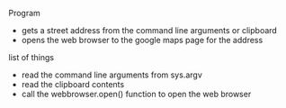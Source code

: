 Program

- gets a street address from the command line arguments or clipboard
- opens the web browser to the google maps page for the address

list of things

- read the command line arguments from sys.argv
- read the clipboard contents
- call the webbrowser.open() function to open the web browser
